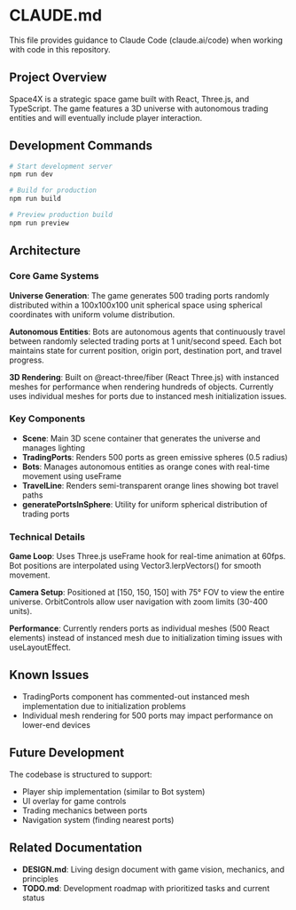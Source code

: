 # CLAUDE.md

This file provides guidance to Claude Code (claude.ai/code) when working with code in this repository.

## Project Overview

Space4X is a strategic space game built with React, Three.js, and TypeScript. The game features a 3D universe with autonomous trading entities and will eventually include player interaction.

## Development Commands

```bash
# Start development server
npm run dev

# Build for production
npm run build

# Preview production build
npm run preview
```

## Architecture

### Core Game Systems

**Universe Generation**: The game generates 500 trading ports randomly distributed within a 100x100x100 unit spherical space using spherical coordinates with uniform volume distribution.

**Autonomous Entities**: Bots are autonomous agents that continuously travel between randomly selected trading ports at 1 unit/second speed. Each bot maintains state for current position, origin port, destination port, and travel progress.

**3D Rendering**: Built on @react-three/fiber (React Three.js) with instanced meshes for performance when rendering hundreds of objects. Currently uses individual meshes for ports due to instanced mesh initialization issues.

### Key Components

- **Scene**: Main 3D scene container that generates the universe and manages lighting
- **TradingPorts**: Renders 500 ports as green emissive spheres (0.5 radius)
- **Bots**: Manages autonomous entities as orange cones with real-time movement using useFrame
- **TravelLine**: Renders semi-transparent orange lines showing bot travel paths
- **generatePortsInSphere**: Utility for uniform spherical distribution of trading ports

### Technical Details

**Game Loop**: Uses Three.js useFrame hook for real-time animation at 60fps. Bot positions are interpolated using Vector3.lerpVectors() for smooth movement.

**Camera Setup**: Positioned at [150, 150, 150] with 75° FOV to view the entire universe. OrbitControls allow user navigation with zoom limits (30-400 units).

**Performance**: Currently renders ports as individual meshes (500 React elements) instead of instanced mesh due to initialization timing issues with useLayoutEffect.

## Known Issues

- TradingPorts component has commented-out instanced mesh implementation due to initialization problems
- Individual mesh rendering for 500 ports may impact performance on lower-end devices

## Future Development

The codebase is structured to support:
- Player ship implementation (similar to Bot system)
- UI overlay for game controls
- Trading mechanics between ports
- Navigation system (finding nearest ports)

## Related Documentation

- **DESIGN.md**: Living design document with game vision, mechanics, and principles
- **TODO.md**: Development roadmap with prioritized tasks and current status